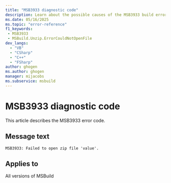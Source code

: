 ```yaml
---
title: "MSB3933 diagnostic code"
description: Learn about the possible causes of the MSB3933 build error, and get troubleshooting tips.
ms.date: 05/16/2025
ms.topic: "error-reference"
f1_keywords:
 - MSB3933
 - MSBuild.Unzip.ErrorCouldNotOpenFile
dev_langs:
  - "VB"
  - "CSharp"
  - "C++"
  - "FSharp"
author: ghogen
ms.author: ghogen
manager: mijacobs
ms.subservice: msbuild
---
```


# MSB3933 diagnostic code

<!-- :::ErrorDefinitionDescription::: -->
<!-- :::editable-content name="introDescription"::: -->
This article describes the MSB3933 error code.
<!-- :::editable-content-end::: -->

## Message text

<!-- :::editable-content name="messageText"::: -->
`MSB3933: Failed to open zip file 'value'.`
<!-- :::editable-content-end::: -->
<!-- MSB3933: Failed to open zip file "{0}".  {1} -->

<!-- :::editable-content name="postOutputDescription"::: -->
<!--
{StrBegin="MSB3933: "}
-->
<!-- :::editable-content-end::: -->
<!-- :::ErrorDefinitionDescription-end::: -->

## Applies to

All versions of MSBuild
